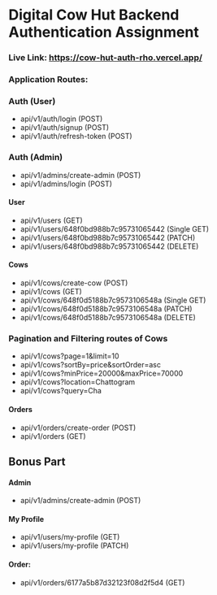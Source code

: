 # Digital Cow Hut Backend Authentication Assignment

### Live Link: https://cow-hut-auth-rho.vercel.app/

### Application Routes:

 ### Auth (User)
   - api/v1/auth/login (POST)
   - api/v1/auth/signup (POST)
   - api/v1/auth/refresh-token (POST)

   ### Auth (Admin)
   - api/v1/admins/create-admin (POST)
   - api/v1/admins/login (POST)

#### User
- api/v1/users (GET)
- api/v1/users/648f0bd988b7c95731065442 (Single GET)
- api/v1/users/648f0bd988b7c95731065442 (PATCH)
- api/v1/users/648f0bd988b7c95731065442 (DELETE)

#### Cows

- api/v1/cows/create-cow (POST)
- api/v1/cows (GET)
- api/v1/cows/648f0d5188b7c9573106548a (Single GET)
- api/v1/cows/648f0d5188b7c9573106548a (PATCH)
- api/v1/cows/648f0d5188b7c9573106548a (DELETE)

### Pagination and Filtering routes of Cows

- api/v1/cows?page=1&limit=10
- api/v1/cows?sortBy=price&sortOrder=asc
- api/v1/cows?minPrice=20000&maxPrice=70000
- api/v1/cows?location=Chattogram
- api/v1/cows?query=Cha

#### Orders

- api/v1/orders/create-order (POST)
- api/v1/orders (GET)

 ## Bonus Part

#### Admin
   - api/v1/admins/create-admin (POST)

#### My Profile
- api/v1/users/my-profile (GET)
- api/v1/users/my-profile (PATCH)

#### Order:
 - api/v1/orders/6177a5b87d32123f08d2f5d4 (GET)